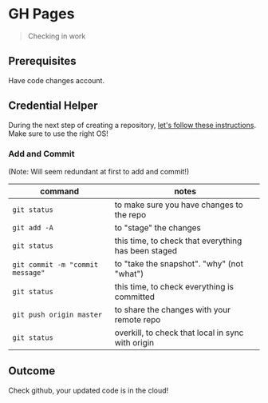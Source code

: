 GH Pages
===

> Checking in work

## Prerequisites

Have code changes account.

## Credential Helper

During the next step of creating a repository, [let's follow these instructions](https://help.github.com/articles/caching-your-github-password-in-git/). Make sure
to use the right OS!

### Add and Commit

(Note: Will seem redundant at first to add and commit!)

command | notes
---|---
`git status` | to make sure you have changes to the repo
`git add -A` | to "stage" the changes
`git status` | this time, to check that everything has been staged
`git commit -m "commit message"` | to "take the snapshot". "why" (not "what")
`git status` | this time, to check everything is committed
`git push origin master` | to share the changes with your remote repo
`git status` | overkill, to check that local in sync with origin

## Outcome

Check github, your updated code is in the cloud!
